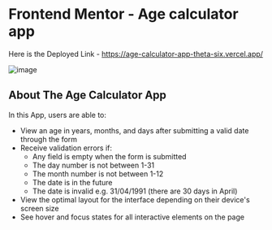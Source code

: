 # Frontend Mentor - Age calculator app

Here is the Deployed Link  - https://age-calculator-app-theta-six.vercel.app/

![image](https://github.com/suryathink/age-calculator-app/assets/96377101/b38fdb82-2f06-433c-89e1-7e0dfa95dc89)


## About The Age Calculator App


In this App, users are able to: 

- View an age in years, months, and days after submitting a valid date through the form
- Receive validation errors if:
  - Any field is empty when the form is submitted
  - The day number is not between 1-31
  - The month number is not between 1-12
  - The date is in the future
  - The date is invalid e.g. 31/04/1991 (there are 30 days in April)
- View the optimal layout for the interface depending on their device's screen size
- See hover and focus states for all interactive elements on the page
